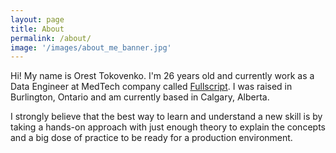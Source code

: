 ```yaml
---
layout: page
title: About
permalink: /about/
image: '/images/about_me_banner.jpg'
---
```


Hi! My name is Orest Tokovenko. I'm 26 years old and currently work as a Data Engineer at MedTech company called [Fullscript](https://fullscript.com). I was raised in Burlington, Ontario and am currently based in Calgary, Alberta.

I strongly believe that the best way to learn and understand a new skill is by taking a hands-on approach with just enough theory to explain the concepts and a big dose of practice to be ready for a production environment.